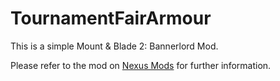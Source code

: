 # TournamentFairArmour

This is a simple Mount & Blade 2: Bannerlord Mod. 

Please refer to the mod on [Nexus Mods](https://www.nexusmods.com/mountandblade2bannerlord/mods/175) for further information.
